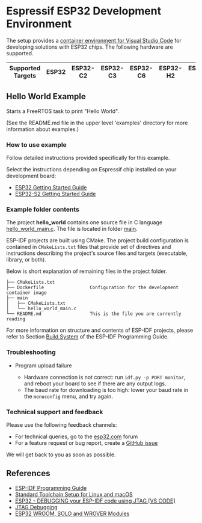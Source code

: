 # Espressif ESP32 Development Environment

The setup provides a [container environment for Visual Studio Code](https://code.visualstudio.com/docs/devcontainers/containers) for developing solutions with ESP32 chips. The following hardware are supported.

| Supported Targets | ESP32 | ESP32-C2 | ESP32-C3 | ESP32-C6 | ESP32-H2 | ESP32-H4 | ESP32-S2 | ESP32-S3 |
| ----------------- | ----- | -------- | -------- | -------- | -------- | -------- | -------- | -------- |

## Hello World Example

Starts a FreeRTOS task to print "Hello World".

(See the README.md file in the upper level 'examples' directory for more information about examples.)

### How to use example

Follow detailed instructions provided specifically for this example.

Select the instructions depending on Espressif chip installed on your development board:

- [ESP32 Getting Started Guide](https://docs.espressif.com/projects/esp-idf/en/stable/get-started/index.html)
- [ESP32-S2 Getting Started Guide](https://docs.espressif.com/projects/esp-idf/en/latest/esp32s2/get-started/index.html)


### Example folder contents

The project **hello_world** contains one source file in C language [hello_world_main.c](main/hello_world_main.c). The file is located in folder [main](main).

ESP-IDF projects are built using CMake. The project build configuration is contained in `CMakeLists.txt` files that provide set of directives and instructions describing the project's source files and targets (executable, library, or both).

Below is short explanation of remaining files in the project folder.

```
├── CMakeLists.txt
├── Dockerfile                 Configuration for the development container image
├── main
│   ├── CMakeLists.txt
│   └── hello_world_main.c
└── README.md                  This is the file you are currently reading
```

For more information on structure and contents of ESP-IDF projects, please refer to Section [Build System](https://docs.espressif.com/projects/esp-idf/en/latest/esp32/api-guides/build-system.html) of the ESP-IDF Programming Guide.

### Troubleshooting

* Program upload failure

    * Hardware connection is not correct: run `idf.py -p PORT monitor`, and reboot your board to see if there are any output logs.
    * The baud rate for downloading is too high: lower your baud rate in the `menuconfig` menu, and try again.

### Technical support and feedback

Please use the following feedback channels:

* For technical queries, go to the [esp32.com](https://esp32.com/) forum
* For a feature request or bug report, create a [GitHub issue](https://github.com/espressif/esp-idf/issues)

We will get back to you as soon as possible.


## References

- [ESP-IDF Programming Guide](https://docs.espressif.com/projects/esp-idf/en/stable/esp32/index.html)
- [Standard Toolchain Setup for Linux and macOS](https://docs.espressif.com/projects/esp-idf/en/latest/esp32/get-started/linux-macos-setup.html)
- [ESP32 - DEBUGGING your ESP-IDF code using JTAG [VS CODE]](https://www.youtube.com/watch?v=uq93H7T7cOQ)
- [JTAG Debugging](https://docs.espressif.com/projects/esp-idf/en/stable/esp32/api-guides/jtag-debugging/index.html)
- [ESP32 WROOM, SOLO and WROVER Modules](https://docs.espressif.com/projects/esp-idf/en/v3.3/hw-reference/modules-and-boards.html#wroom-solo-and-wrover-modules)